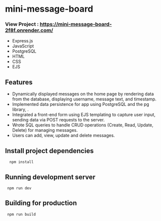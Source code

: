 # mini-message-board


### View Project : https://mini-message-board-2f8f.onrender.com/

- Express.js
- JavaScript
- PostgreSQL
- HTML
- CSS
- EJS



## Features
- Dynamically displayed messages on the home page by rendering data from the database, displaying username,
 message text, and timestamp.
- Implemented data persistence for app using PostgreSQL and the pg library, .
- Integrated a front-end form using EJS templating to capture user input, sending data via POST requests to the server.
- Wrote SQL queries to handle CRUD operations (Create, Read, Update, Delete) for managing messages.
- Users can add, view, update and delete messages.




## Install project dependencies
```
  npm install
```


## Running development server
```
 npm run dev
```

## Building for production
```
 npm run build
```